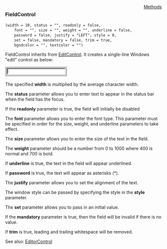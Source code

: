 <div style="float:right"><span class="toplinks"><a href="/suneidoc/User Interfaces/Reference/FieldControl/Methods">Methods</a></span></div>

### FieldControl

``` suneido
(width = 20, status = "", readonly = false,
    font = "", size = "", weight = "", underline = false,
    password = false, justify = "LEFT", style = 0,
    set = false, mandatory = false, trim = true,
    bgndcolor = "", textcolor = "")
```

FieldControl inherits from 
[EditControl](<EditControl.md>).
It creates a single-line Windows "edit" control as below:

![](<../../res/Field.gif>)

The specified **width** is multiplied by the average character width.

The **status** parameter allows you to enter text to appear in the status bar when the field has the focus.

If the **readonly** parameter is true, the field will initially be disabled

The **font** parameter allows you to enter the font type.  This parameter must be specified in order for the size, weight, and underline parameters to take effect.

The **size** parameter allows you to enter the size of the text in the field.

The **weight** parameter should be a number from 0 to 1000 where 400 is normal and 700 is bold.

If **underline** is true, the text in the field will appear underlined.

If **password** is true, the text will appear as asterisks (*).

The **justify** parameter allows you to set the alignment of the text.

The window style can be passed by specifying the style in the **style** parameter.

The **set** parameter allows you to pass in an initial value.

If the **mandatory** parameter is true, then the field will be invalid if there is no value.

If **trim** is true, leading and trailing whitespace will be removed.

See also: 
[EditorControl](<EditorControl.md>)